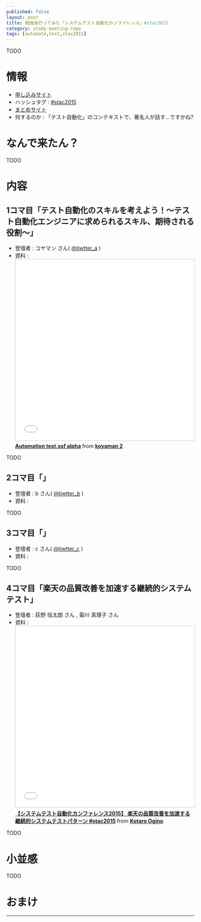 ```yaml
---
published: false
layout: post
title: 勉強会行ってみた「システムテスト自動化カンファレンス」#stac2015
category: study-meeting-repo
tags: [automate,test,stac2015]
---
```


TODO

# 情報

+ [申し込みサイト](https://4deb81d081862e256eb240be7c.doorkeeper.jp/events/34145)
+ ハッシュタグ : [#stac2015](https://twitter.com/search?q=%23stac2015)
+ [まとめサイト](http://togetter.com/li/912197)
+ 何するのか : 「テスト自動化」のコンテキストで、著名人が話す…ですかね?

# なんで来たん？

TODO

# 内容

## 1コマ目「テスト自動化のスキルを考えよう！～テスト自動化エンジニアに求められるスキル、期待される役割～」

+ 登壇者 : コヤマン さん( [@tiwtter_a](https://twitter.com/tiwtter_a) )
+ 資料 : <iframe src="//www.slideshare.net/slideshow/embed_code/key/jm60w52NliqRi" width="595" height="485" frameborder="0" marginwidth="0" marginheight="0" scrolling="no" style="border:1px solid #CCC; border-width:1px; margin-bottom:5px; max-width: 100%;" allowfullscreen> </iframe> <div style="margin-bottom:5px"> <strong> <a href="//www.slideshare.net/ryujikoyama/automation-testssf-alpha" title="Automation test.ssf alpha" target="_blank">Automation test.ssf alpha</a> </strong> from <strong><a href="//www.slideshare.net/ryujikoyama" target="_blank">koyaman 2</a></strong> </div>

TODO

## 2コマ目「」

+ 登壇者 : b さん( [@tiwtter_b](https://twitter.com/tiwtter_b) )
+ 資料 :

TODO

## 3コマ目「」

+ 登壇者 : c さん( [@tiwtter_c](https://twitter.com/tiwtter_c) )
+ 資料 :

TODO

## 4コマ目「楽天の品質改善を加速する継続的システムテスト」

+ 登壇者 :  荻野 恒太朗 さん , 菊川 真理子 さん
+ 資料 : <iframe src="//www.slideshare.net/slideshow/embed_code/key/4Cek8UwF0R6IVE" width="595" height="485" frameborder="0" marginwidth="0" marginheight="0" scrolling="no" style="border:1px solid #CCC; border-width:1px; margin-bottom:5px; max-width: 100%;" allowfullscreen> </iframe> <div style="margin-bottom:5px"> <strong> <a href="//www.slideshare.net/kotaroogino/2015-stac2015" title="【システムテスト自動化カンファレンス2015】 楽天の品質改善を加速する継続的システムテストパターン #stac2015" target="_blank">【システムテスト自動化カンファレンス2015】 楽天の品質改善を加速する継続的システムテストパターン #stac2015</a> </strong> from <strong><a href="//www.slideshare.net/kotaroogino" target="_blank">Kotaro Ogino</a></strong> </div>

TODO


# 小並感

TODO

# おまけ


---
